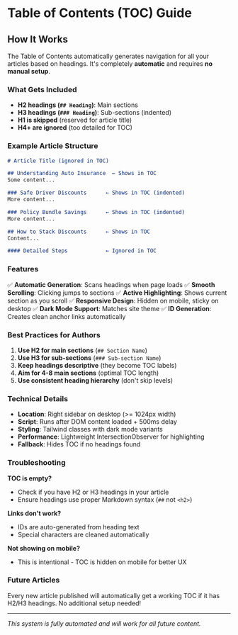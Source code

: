 # Table of Contents (TOC) Guide

## How It Works

The Table of Contents automatically generates navigation for all your articles based on headings. It's completely **automatic** and requires **no manual setup**.

### What Gets Included

- **H2 headings (`## Heading`)**: Main sections
- **H3 headings (`### Heading`)**: Sub-sections (indented)
- **H1 is skipped** (reserved for article title)
- **H4+ are ignored** (too detailed for TOC)

### Example Article Structure

```markdown
# Article Title (ignored in TOC)

## Understanding Auto Insurance  ← Shows in TOC
Some content...

### Safe Driver Discounts      ← Shows in TOC (indented)
More content...

### Policy Bundle Savings      ← Shows in TOC (indented)
More content...

## How to Stack Discounts      ← Shows in TOC
Content...

#### Detailed Steps            ← Ignored in TOC
```

### Features

✅ **Automatic Generation**: Scans headings when page loads
✅ **Smooth Scrolling**: Clicking jumps to sections
✅ **Active Highlighting**: Shows current section as you scroll
✅ **Responsive Design**: Hidden on mobile, sticky on desktop
✅ **Dark Mode Support**: Matches site theme
✅ **ID Generation**: Creates clean anchor links automatically

### Best Practices for Authors

1. **Use H2 for main sections** (`## Section Name`)
2. **Use H3 for sub-sections** (`### Sub-section Name`) 
3. **Keep headings descriptive** (they become TOC labels)
4. **Aim for 4-8 main sections** (optimal TOC length)
5. **Use consistent heading hierarchy** (don't skip levels)

### Technical Details

- **Location**: Right sidebar on desktop (>= 1024px width)
- **Script**: Runs after DOM content loaded + 500ms delay
- **Styling**: Tailwind classes with dark mode variants
- **Performance**: Lightweight IntersectionObserver for highlighting
- **Fallback**: Hides TOC if no headings found

### Troubleshooting

**TOC is empty?**
- Check if you have H2 or H3 headings in your article
- Ensure headings use proper Markdown syntax (`##` not `<h2>`)

**Links don't work?**
- IDs are auto-generated from heading text
- Special characters are cleaned automatically

**Not showing on mobile?**
- This is intentional - TOC is hidden on mobile for better UX

### Future Articles

Every new article published will automatically get a working TOC if it has H2/H3 headings. No additional setup needed!

---

*This system is fully automated and will work for all future content.*